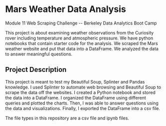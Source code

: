 # Mars Weather Data Analysis
Module 11 Web Scraping Challenge -- Berkeley Data Analytics Boot Camp

This project is about examining weather observations from the Curiosity rover including temperature and atmospheric pressure. We have python notebooks that contain starter code for the analysis. We scraped the Mars weather website and put that data into a DataFrame. We analyzed the data to answer meaningful questions.

## Project Description
This project is meant to test my Beautiful Soup, Splinter and Pandas knowledge. I used Splinter to automate web browsing and Beautiful Soup to scrape the data off the websites. I created a Python notebook and stored the data into a DataFrame. I organized the DataFrame using different queries and plotted the charts. Then, I was able to answer questions using the data and visualizations. Finally, I exported the DataFrame into a csv file.

The file types in this repository are a csv file and ipynb files.
